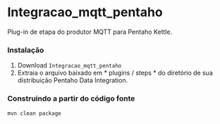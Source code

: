# Integracao_mqtt_pentaho

Plug-in de etapa do produtor MQTT para Pentaho Kettle.


### Instalação ###

1. Download ```Integracao_mqtt_pentaho``` 
2. Extraia o arquivo baixado em * plugins / steps *  do diretório de sua distribuição Pentaho Data Integration.


### Construindo a partir do código fonte ###

```
mvn clean package
```
